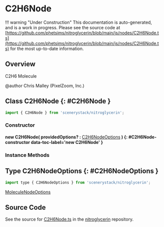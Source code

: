 # C2H6Node

!!! warning "Under Construction"
    This documentation is auto-generated, and is a work in progress. Please see the source code at
    [https://github.com/phetsims/nitroglycerin/blob/main/js/nodes/C2H6Node.ts](https://github.com/phetsims/nitroglycerin/blob/main/js/nodes/C2H6Node.ts) for the most up-to-date information.

## Overview

C2H6 Molecule

@author Chris Malley (PixelZoom, Inc.)

## Class C2H6Node {: #C2H6Node }


```js
import { C2H6Node } from 'scenerystack/nitroglycerin';
```
### Constructor

#### new C2H6Node( providedOptions? : <span style="font-weight: 400;">[C2H6NodeOptions](../nitroglycerin/C2H6Node.md#C2H6NodeOptions)</span> ) {: #C2H6Node-constructor data-toc-label='new C2H6Node' }

### Instance Methods





## Type C2H6NodeOptions {: #C2H6NodeOptions }


```js
import type { C2H6NodeOptions } from 'scenerystack/nitroglycerin';
```


[MoleculeNodeOptions](../nitroglycerin/MoleculeNode.md#MoleculeNodeOptions)



## Source Code

See the source for [C2H6Node.ts](https://github.com/phetsims/nitroglycerin/blob/main/js/nodes/C2H6Node.ts) in the [nitroglycerin](https://github.com/phetsims/nitroglycerin) repository.
